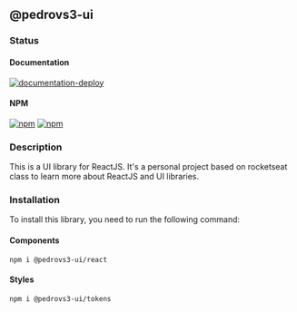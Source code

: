 ## @pedrovs3-ui
### Status
#### Documentation
[![documentation-deploy](https://github.com/pedrovs3/design-system-rocketseat/actions/workflows/pages/pages-build-deployment/badge.svg?branch=gh-pages)](https://pedrovs3.github.io/design-system-rocketseat/?path=/docs/home--docs)

#### NPM
[![npm](https://img.shields.io/npm/v/@pedrovs3-ui/react)](https://www.npmjs.com/package/@pedrovs3-ui/react)
[![npm](https://img.shields.io/npm/v/@pedrovs3-ui/tokens)](https://www.npmjs.com/package/@pedrovs3-ui/tokens)

### Description
This is a UI library for ReactJS. It's a personal project based on rocketseat class to learn more about ReactJS and UI libraries.

### Installation
To install this library, you need to run the following command:
#### Components
    npm i @pedrovs3-ui/react 
#### Styles
    npm i @pedrovs3-ui/tokens